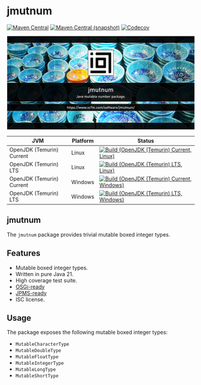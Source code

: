 jmutnum
===

[![Maven Central](https://img.shields.io/maven-central/v/com.io7m.jmutnum/com.io7m.jmutnum.svg?style=flat-square)](http://search.maven.org/#search%7Cga%7C1%7Cg%3A%22com.io7m.jmutnum%22)
[![Maven Central (snapshot)](https://img.shields.io/nexus/s/com.io7m.jmutnum/com.io7m.jmutnum?server=https%3A%2F%2Fs01.oss.sonatype.org&style=flat-square)](https://s01.oss.sonatype.org/content/repositories/snapshots/com/io7m/jmutnum/)
[![Codecov](https://img.shields.io/codecov/c/github/io7m-com/jmutnum.svg?style=flat-square)](https://codecov.io/gh/io7m-com/jmutnum)

![com.io7m.jmutnum](./src/site/resources/jmutnum.jpg?raw=true)

| JVM | Platform | Status |
|-----|----------|--------|
| OpenJDK (Temurin) Current | Linux | [![Build (OpenJDK (Temurin) Current, Linux)](https://img.shields.io/github/actions/workflow/status/io7m-com/jmutnum/main.linux.temurin.current.yml)](https://www.github.com/io7m-com/jmutnum/actions?query=workflow%3Amain.linux.temurin.current)|
| OpenJDK (Temurin) LTS | Linux | [![Build (OpenJDK (Temurin) LTS, Linux)](https://img.shields.io/github/actions/workflow/status/io7m-com/jmutnum/main.linux.temurin.lts.yml)](https://www.github.com/io7m-com/jmutnum/actions?query=workflow%3Amain.linux.temurin.lts)|
| OpenJDK (Temurin) Current | Windows | [![Build (OpenJDK (Temurin) Current, Windows)](https://img.shields.io/github/actions/workflow/status/io7m-com/jmutnum/main.windows.temurin.current.yml)](https://www.github.com/io7m-com/jmutnum/actions?query=workflow%3Amain.windows.temurin.current)|
| OpenJDK (Temurin) LTS | Windows | [![Build (OpenJDK (Temurin) LTS, Windows)](https://img.shields.io/github/actions/workflow/status/io7m-com/jmutnum/main.windows.temurin.lts.yml)](https://www.github.com/io7m-com/jmutnum/actions?query=workflow%3Amain.windows.temurin.lts)|

## jmutnum

The `jmutnum` package provides trivial mutable boxed integer types.

## Features

* Mutable boxed integer types.
* Written in pure Java 21.
* High coverage test suite.
* [OSGi-ready](https://www.osgi.org/)
* [JPMS-ready](https://en.wikipedia.org/wiki/Java_Platform_Module_System)
* ISC license.

## Usage

The package exposes the following mutable boxed integer types:

* `MutableCharacterType`
* `MutableDoubleType`
* `MutableFloatType`
* `MutableIntegerType`
* `MutableLongType`
* `MutableShortType`

